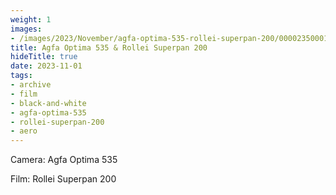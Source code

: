 ```yaml
---
weight: 1
images:
- /images/2023/November/agfa-optima-535-rollei-superpan-200/000023500018.jpg
title: Agfa Optima 535 & Rollei Superpan 200
hideTitle: true
date: 2023-11-01
tags:
- archive
- film
- black-and-white
- agfa-optima-535
- rollei-superpan-200
- aero
---
```


Camera: Agfa Optima 535

Film: Rollei Superpan 200

